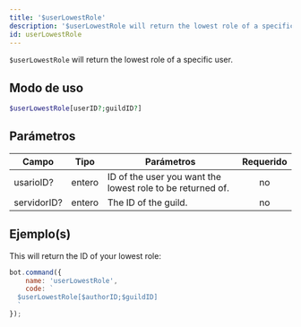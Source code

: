 ```yaml
---
title: '$userLowestRole'
description: '$userLowestRole will return the lowest role of a specific user.'
id: userLowestRole
---
```


`$userLowestRole` will return the lowest role of a specific user.

## Modo de uso

```php
$userLowestRole[userID?;guildID?]
```

## Parámetros

| Campo       | Tipo   | Parámetros                                                 | Requerido |
| ----------- | ------ | ---------------------------------------------------------- |:---------:|
| usarioID?   | entero | ID of the user you want the lowest role to be returned of. |    no     |
| servidorID? | entero | The ID of the guild.                                       |    no     |

## Ejemplo(s)

This will return the ID of your lowest role:

```javascript
bot.command({
    name: 'userLowestRole',
    code: `
  $userLowestRole[$authorID;$guildID]
  `
});
```
